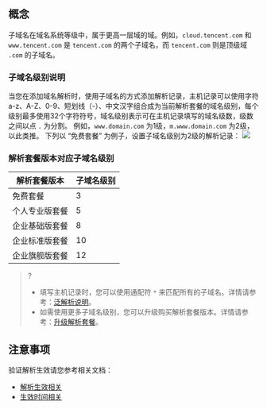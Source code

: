 
## 概念
子域名在域名系统等级中，属于更高一层域的域。例如，`cloud.tencent.com` 和 `www.tencent.com` 是 `tencent.com` 的两个子域名，而 `tencent.com` 则是顶级域 `.com` 的子域名。

### 子域名级别说明
当您在添加域名解析时，使用子域名的方式添加解析记录，主机记录可以使用字符 a-z、A-Z、0-9、短划线（-）、中文汉字组合成为当前解析套餐的域名级别，每个级别最多使用32个字符符号，域名级别表示可在主机记录填写的域名级数，级数之间以点 `.` 为分割。
例如，`www.domain.com` 为1级，`m.www.domain.com` 为2级，以此类推。
下列以 “免费套餐” 为例子，设置子域名级别为2级的解析记录：
![](https://main.qcloudimg.com/raw/52f93cc2300043b316afb818393a154e.png)


### 解析套餐版本对应子域名级别

|解析套餐版本 | 子域名级别 
|---|---|
| 免费套餐 | 3 |- |
| 个人专业版套餐| 5 | 
| 企业基础版套餐| 8 | 
| 企业标准版套餐| 10 |
| 企业旗舰版套餐| 12 |

> ?
> - 填写主机记录时，您可以使用通配符 `*` 来匹配所有的子域名。详情请参考：[泛解析说明](https://cloud.tencent.com/document/product/302/9073)。
>- 如需使用更多子域名级别，您可以升级购买解析套餐版本。详情请参考：[升级解析套餐](https://cloud.tencent.com/document/product/302/7805)。

## 注意事项
验证解析生效请您参考相关文档：
- [解析生效相关](https://cloud.tencent.com/document/product/302/30597)
- [生效时间相关](https://cloud.tencent.com/document/product/302/12076)

